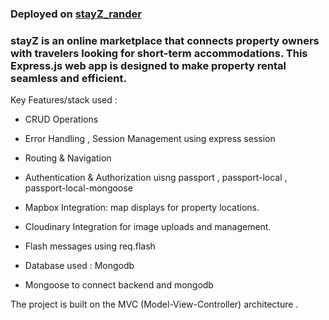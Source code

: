 
### Deployed on [stayZ_rander](https://stayz.onrender.com)

### stayZ is an online marketplace that connects property owners with travelers looking for short-term accommodations. This Express.js web app is designed to make property rental seamless and efficient.

Key Features/stack used : 
- CRUD Operations
- Error Handling , Session Management using express session 
- Routing & Navigation 
- Authentication & Authorization uisng passport , passport-local , passport-local-mongoose 
- Mapbox Integration: map displays for property locations.
- Cloudinary Integration for image uploads and management.
- Flash messages using req.flash 

- Database used : Mongodb 
- Mongoose to connect backend and mongodb

 The project is built on the MVC (Model-View-Controller) architecture .
